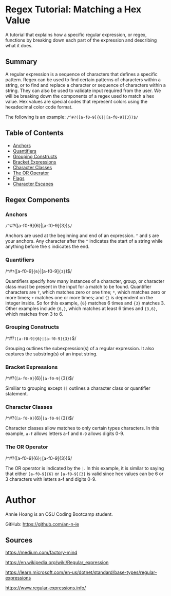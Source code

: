 # Regex Tutorial: Matching a Hex Value

A tutorial that explains how a specific regular expression, or regex, functions by breaking down each part of the expression and describing what it does.

## Summary

A regular expression is a sequence of characters that defines a specific pattern. Regex can be used to find certain patterns of characters within a string, or to find and replace a character or sequence of characters within a string. They can also be used to validate input required from the user. We will be breaking down the components of a regex used to match a hex value. Hex values are special codes that represent colors using the hexadecimal color code format.

The following is an example: `/^#?([a-f0-9]{6}|[a-f0-9]{3})$/`

## Table of Contents

- [Anchors](#anchors)
- [Quantifiers](#quantifiers)
- [Grouping Constructs](#grouping-constructs)
- [Bracket Expressions](#bracket-expressions)
- [Character Classes](#character-classes)
- [The OR Operator](#the-or-operator)
- [Flags](#flags)
- [Character Escapes](#character-escapes)

## Regex Components

### Anchors
`/^`#?([a-f0-9]{6}|[a-f0-9]{3})`$/`

Anchors are used at the beginning and end of an expression. `^` and `$` are your anchors. Any character after the `^` indicates the start of a string while anything before the `$` indicates the end.

### Quantifiers
/^#`?`([a-f0-9]`{6}`|[a-f0-9]`{3}`)$/

Quantifiers specify how many instances of a character, group, or character class must be present in the input for a match to be found. Quantifier characters are `?`, which matches zero or one time; `*`, which matches zero or more times; `+` matches one or more times;  and `{}` is dependent on the integer inside. So for this example, `{6}` matches 6 times and `{3}` matches 3. Other examples include `{6,}`, which matches at least 6 times and `{3,6}`, which matches from 3 to 6.

### Grouping Constructs
/^#?`([a-f0-9]{6}|[a-f0-9]{3})`$/

Grouping outlines the subexpression(s) of a regular expression. It also captures the substring(s) of an input string.

### Bracket Expressions
/^#?(`[a-f0-9]`{6}|`[a-f0-9]`{3})$/

Similiar to grouping except `[]` outlines a character class or quantifier statement.

### Character Classes
/^#?(`[a-f0-9]`{6}|`[a-f0-9]`{3})$/

Character classes allow matches to only certain types characters. In this example, `a-f` allows letters a-f and `0-9` allows digits 0-9.

### The OR Operator
/^#?([a-f0-9]{6}`|`[a-f0-9]{3})$/

The OR operator is indicated by the `|`. In this example, it is similar to saying that either `[a-f0-9]{6}` or `[a-f0-9]{3}` is valid since hex values can be 6 or 3 characters with letters a-f and digits 0-9.

# Author

Annie Hoang is an OSU Coding Bootcamp student.

GitHub: https://github.com/an-n-ie 

## Sources
https://medium.com/factory-mind

https://en.wikipedia.org/wiki/Regular_expression 

https://learn.microsoft.com/en-us/dotnet/standard/base-types/regular-expressions

https://www.regular-expressions.info/



